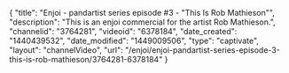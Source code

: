{
    "title": "Enjoi - pandartist series episode #3 - \"This Is Rob Mathieson\"",
    "description": "This is an enjoi commercial for the artist Rob Mathieson.",
    "channelid": "3764281",
    "videoid": "6378184",
    "date_created": "1440439532",
    "date_modified": "1449009506",
    "type": "captivate",
    "layout": "channelVideo",
    "url": "\/enjoi\/enjoi-pandartist-series-episode-3-this-is-rob-mathieson\/3764281-6378184"
}